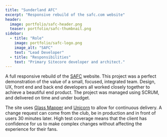 ```yaml
---
title: "Sunderland AFC"
excerpt: "Responsive rebuild of the safc.com website"
header:
  image: portfolio/safc-header.png
  teaser: portfolio/safc-thumbnail.png
sidebar:
  - title: "Role"
    image: portfolio/safc-logo.png
    image_alt: "SAFC"
    text: "Lead Developer"
  - title: "Responsibilities"
    text: "Primary Sitecore developer and architect."
---
```


A full responsive rebuild of the [SAFC](http://www.safc.com) website. This project was a perfect demonstration of the value of a small, focused, integrated team. Design, UX, front end and back end developers all worked closely together to achieve a beautiful end product. The project was managed using SCRUM, and delivered on time and under budget. 

The site uses [Glass Mapper](http://glass.lu/) and [Unicorn](https://github.com/kamsar/Unicorn) to allow for continuous delivery. A change request can come from the club, be in production and in front of users 30 minutes later. High test coverage means that the client has confidence for us to make complex changes without affecting the experience for their fans. 